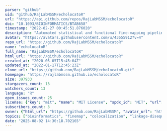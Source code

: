 ```yaml
---
parser: "github"
uid: "github/RajLabMSSM/echolocatoR"
url: "https://api.github.com/repos/RajLabMSSM/echolocatoR"
doi: "10.1093/BIOINFORMATICS/BTAB658"
timestamp: "2022-02-27 00:45:51.876020"
description: "Automated statistical and functional fine-mapping pipeline with extensive API access to datasets."
avatar: "https://avatars.githubusercontent.com/u/43655912?v=4"
repo_url: "https://github.com/RajLabMSSM/echolocatoR"
name: "echolocatoR"
full_name: "RajLabMSSM/echolocatoR"
html_url: "https://github.com/RajLabMSSM/echolocatoR"
created_at: "2020-05-05T15:45:04Z"
updated_at: "2022-01-17T12:45:23Z"
clone_url: "https://github.com/RajLabMSSM/echolocatoR.git"
homepage: "https://rajlabmssm.github.io/echolocatoR"
size: 397933
stargazers_count: 13
watchers_count: 13
language: "R"
open_issues_count: 25
license: {"key": "mit", "name": "MIT License", "spdx_id": "MIT", "url": "https://api.github.com/licenses/mit", "node_id": "MDc6TGljZW5zZTEz"}
subscribers_count: 3
owner: {"html_url": "https://github.com/RajLabMSSM", "avatar_url": "https://avatars.githubusercontent.com/u/43655912?v=4", "login": "RajLabMSSM", "type": "Organization"}
topics: ["bioinformatics", "finemap", "colocalization", "linkage-disequilibrium", "gwas", "qtl", "variant-annotation", "echoverse"]
date: "2025-08-02 14:30:18.702165"
---
```

